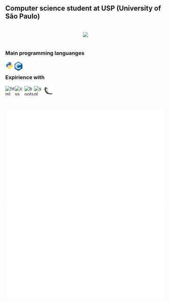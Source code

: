 ## Computer science student at USP (University of São Paulo)

<br>

<div align="center">
<img align="center" src="https://media.giphy.com/media/v1.Y2lkPTc5MGI3NjExNTY1MDlkY2JmOGYxOWQzMDViMzZhMmZhMzNlYTliMDVlMzk0ZWI3MyZlcD12MV9pbnRlcm5hbF9naWZzX2dpZklkJmN0PWc/QtjNbzT6Zi5Cm2oyV2/giphy-downsized-large.gif" >
</div>

<br>

### Main programming languanges
<img align="left" alt="HTML5" width="26px" src="https://raw.githubusercontent.com/devicons/devicon/master/icons/python/python-original.svg" />
<img align="left" alt="c" src="https://raw.githubusercontent.com/devicons/devicon/master/icons/c/c-original.svg"  width="30" height="30" style="max-width:100%;"> 

<br>

### Expirience with

<img align="left" alt="html" src="https://img.icons8.com/color/48/000000/html-5.png" width="30" height="30" style="max-width:100%;"/>
<img align="left" alt="css" src="https://img.icons8.com/color/48/000000/css3.png" width="30" height="30" style="max-width:100%;"/>
<img align="left" alt="bootstrap" src="https://img.icons8.com/color/48/000000/bootstrap.png" width="30" height="30" style="max-width:100%;"/>
<img align="left" alt="sql" src="https://img.icons8.com/fluent/50/000000/mysql-logo.png" width="30" height="30" style="max-width:100%;"/>
<img align="left" alt="c" src="https://raw.githubusercontent.com/devicons/devicon/master/icons/flask/flask-original.svg"  width="30" height="30" style="max-width:100%;"> 

<br><br>
#

<div align="center">
<a href="https://github.com/jstrieb/github-stats">
  
![](https://github.com/EnzoTM/GitHubStatsJstrieb/blob/master/generated/overview.svg)
![](https://github.com/EnzoTM/GitHubStatsJstrieb/blob/master/generated/languages.svg)

</a>
</div>

[twitter]: https://twitter.com/enzo_tmorente
[instagram]: https://www.instagram.com/enzo.morente/
